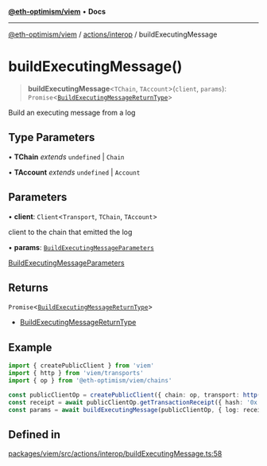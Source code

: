 [**@eth-optimism/viem**](../../../README.md) • **Docs**

***

[@eth-optimism/viem](../../../README.md) / [actions/interop](../README.md) / buildExecutingMessage

# buildExecutingMessage()

> **buildExecutingMessage**\<`TChain`, `TAccount`\>(`client`, `params`): `Promise`\<[`BuildExecutingMessageReturnType`](../type-aliases/BuildExecutingMessageReturnType.md)\>

Build an executing message from a log

## Type Parameters

• **TChain** *extends* `undefined` \| `Chain`

• **TAccount** *extends* `undefined` \| `Account`

## Parameters

• **client**: `Client`\<`Transport`, `TChain`, `TAccount`\>

client to the chain that emitted the log

• **params**: [`BuildExecutingMessageParameters`](../type-aliases/BuildExecutingMessageParameters.md)

[BuildExecutingMessageParameters](../type-aliases/BuildExecutingMessageParameters.md)

## Returns

`Promise`\<[`BuildExecutingMessageReturnType`](../type-aliases/BuildExecutingMessageReturnType.md)\>

- [BuildExecutingMessageReturnType](../type-aliases/BuildExecutingMessageReturnType.md)

## Example

```ts
import { createPublicClient } from 'viem'
import { http } from 'viem/transports'
import { op } from '@eth-optimism/viem/chains'

const publicClientOp = createPublicClient({ chain: op, transport: http() })
const receipt = await publicClientOp.getTransactionReceipt({ hash: '0x...' })
const params = await buildExecutingMessage(publicClientOp, { log: receipt.logs[0] })
```

## Defined in

[packages/viem/src/actions/interop/buildExecutingMessage.ts:58](https://github.com/ethereum-optimism/ecosystem/blob/509126ba0cdf7aa275bf036a8830332f4d366781/packages/viem/src/actions/interop/buildExecutingMessage.ts#L58)
